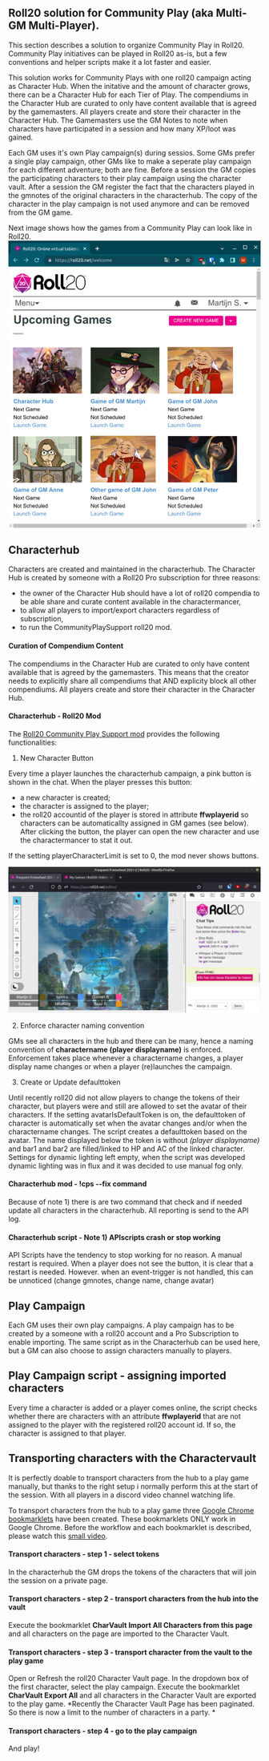 ## Roll20 solution for Community Play (aka Multi-GM Multi-Player).

This section describes a solution to organize Community Play in Roll20. Community Play initiatives can be played in Roll20 as-is, but a few conventions and helper scripts make it a lot faster and easier. 

This solution works for Community Plays with one roll20 campaign acting as Character Hub. When the initative and the amount of character grows, there can be a Character Hub for each Tier of Play. The compendiums in the Character Hub are curated to only have content available that is agreed by the gamemasters. All players create and store their character in the Character Hub. The Gamemasters use the GM Notes to note when characters have participated in a session and how many XP/loot was gained. 
 
Each GM uses it's own Play campaign(s) during sessios. Some GMs prefer a single play campaign, other GMs like to make a seperate play campaign for each different adventure; both are fine. Before a session the GM copies the participating characters to their play campaign using the character vault. After a session the GM register the fact that the characters played in the gmnotes of the original characters in the characterhub. The copy of the character in the play campaign is not used anymore and can be removed from the GM game.

Next image shows how the games from a Community Play can look like in Roll20.
![](roll20-opening-page.png)


## Characterhub

Characters are created and maintained in the characterhub. The Character Hub is created by someone with a Roll20 Pro subscription for three reasons:
  * the owner of the Character Hub should have a lot of roll20 compendia to be able share and curate content available in the charactermancer,
  * to allow all players to import/export characters regardless of subscription,
  * to run the CommunityPlaySupport roll20 mod.  
  
#### Curation of Compendium Content

The compendiums in the Character Hub are curated to only have content available that is agreed by the gamemasters. This means that the creator needs to explicitly share all compendiums that AND explicity block all other compendiums. 
All players create and store their character in the Character Hub.

#### Characterhub - Roll20 Mod

The [Roll20 Community Play Support mod](https://github.com/rhenenrpg/rhenenrpg.github.io/blob/main/mgmp/roll20/CommunityPlaySupport.js) provides the following functionalities:

1. New Character Button

Every time a player launches the characterhub campaign, a pink button is shown in the chat. When the player presses this button:
  * a new character is created;
  * the character is assigned to the player;
  * the roll20 accountid of the player is stored in attribute **ffwplayerid** so characters can be automaticallty assigned in GM games (see below).
After clicking the button, the player can open the new character and use the charactermancer to stat it out.

If the setting  playerCharacterLimit is set to 0, the mod never shows buttons.

![](new-character-button.png)

2. Enforce character naming convention

GMs see all characters in the hub and there can be many, hence a naming convention of **charactername (player displayname)** is enforced. 
Enforcement takes place whenever a charactername changes, a player display name changes or when a player (re)launches the campaign.

3. Create or Update defaulttoken

Until recently roll20 did not allow players to change the tokens of their character, but players were and still are allowed to set the avatar of their characters. 
If the setting avatarIsDefaultToken is on, the defaulttoken of character is automatically set when the avatar changes and/or when the charactername changes.
The script creates a defaulttoken based on the avatar. The name displayed below the token is without *(player displayname)* and bar1 and bar2 are filled/linked to HP and AC of the linked character. Settings for dynamic lighting left empty, when the script was developed dynamic lighting was in flux and it was decided to use manual fog only.


#### Characterhub mod - !cps --fix command

Because of note 1) there is are two command that check and if needed update all characters in the characterhub. All reporting is send to the API log.

#### Characterhub script - Note 1) APIscripts crash or stop working

API Scripts have the tendency to stop working for no reason. A manual restart is required. When a player does not see the button, it is clear that a restart is needed. However. when an event-trigger is not handled, this can be unnoticed (change gmnotes, change name, change avatar)


## Play Campaign
Each GM uses their own play campaigns. A play campaign has to be created by a someone with a roll20 account and a Pro Subscription to enable importing. The same script as in the Characterhub can be used here, but a GM can also choose to assign characters manually to players.

## Play Campaign script - assigning imported characters

Every time a character is added or a player comes online, the script checks whether there are characters with an attribute **ffwplayerid** that are not assigned to the player with the registered roll20 account id. If so, the character is assigned to that player. 

## Transporting characters with the Charactervault

It is perfectly doable to transport characters from the hub to a play game manually, but thanks to the right setup i normally perform this at the start of the session. With all players in a discord video channel watching life.

To transport characters from the hub to a play game three [Google Chrome bookmarklets](booksmarks-ffw.html) have been created. These bookmarklets ONLY work in Google Chrome. Before the workflow and each bookmarklet is described, please watch this [small video](roll20-character-transport.mp4).

#### Transport characters - step 1 - select tokens

In the characterhub the GM drops the tokens of the characters that will join the session on a private page.

#### Transport characters - step 2 - transport characters from the hub into the vault

Execute the bookmarklet **CharVault Import All Characters from this page** and all characters on the page are imported to the Character Vault. 

#### Transport characters - step 3 - transport character from the vault to the play game

Open or Refresh the roll20 Character Vault page. 
In the dropdown box of the first character, select the play campaign.
Execute the bookmarklet **CharVault Export All** and all characters in the Character Vault are exported to the play game. 
*Recently the Character Vault Page has been paginated. So there is now a limit to the number of characters in a party. *

#### Transport characters - step 4 - go to the play campaign
And play!
